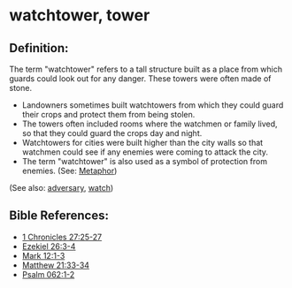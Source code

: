 # watchtower, tower #

## Definition: ##

The term "watchtower" refers to a tall structure built as a place from which guards could look out for any danger. These towers were often made of stone.

* Landowners sometimes built watchtowers from which they could guard their crops and protect them from being stolen.
* The towers often included rooms where the watchmen or family lived, so that they could guard the crops day and night.
* Watchtowers for cities were built higher than the city walls so that watchmen could see if any enemies were coming to attack the city.
* The term "watchtower" is also used as a symbol of protection from enemies. (See: [Metaphor](en/ta-vol1/translate/man/figs-metaphor))

(See also: [adversary](../other/adversary.md), [watch](../other/watch.md))

## Bible References: ##

* [1 Chronicles 27:25-27](en/tn/1ch/help/27/25)
* [Ezekiel 26:3-4](en/tn/ezk/help/26/03)
* [Mark 12:1-3](en/tn/mrk/help/12/01)
* [Matthew 21:33-34](en/tn/mat/help/21/33)
* [Psalm 062:1-2](en/tn/psa/help/62/01)